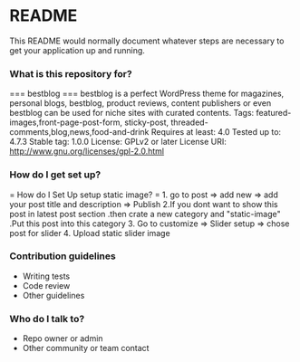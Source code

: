 # README #

This README would normally document whatever steps are necessary to get your application up and running.

### What is this repository for? ###
=== bestblog ===
bestblog is a perfect WordPress theme for magazines, personal blogs, bestblog, product reviews, content publishers or even bestblog can be used for niche sites with curated contents.
Tags: featured-images,front-page-post-form, sticky-post, threaded-comments,blog,news,food-and-drink
 Requires at least: 4.0
 Tested up to: 4.7.3
Stable tag: 1.0.0
License: GPLv2 or later
License URI: http://www.gnu.org/licenses/gpl-2.0.html

### How do I get set up? ###

=   H o w   d o   I   S e t   U p   s e t u p   s t a t i c   i m a g e ?   = 
 
 
 
 
 
 1 .   g o   t o   p o s t   = >   a d d   n e w   = >   a d d   y o u r   p o s t   t i t l e   a n d   d e s c r i p t i o n   = >   P u b l i s h 
 
 
 
 2 . I f   y o u   d o n t   w a n t   t o   s h o w   t h i s   p o s t   i n   l a t e s t   p o s t   s e c t i o n   . t h e n   c r a t e   a   n e w   c a t e g o r y   a n d   " s t a t i c - i m a g e "   . P u t   t h i s   p o s t   i n t o   t h i s   c a t e g o r y 
 
 
 
 3 .   G o   t o   c u s t o m i z e   = >   S l i d e r   s e t u p   = >   c h o s e   p o s t   f o r   s l i d e r 
 
 
 
 4 .   U p l o a d   s t a t i c   s l i d e r   i m a g e 
 
 

### Contribution guidelines ###

* Writing tests
* Code review
* Other guidelines

### Who do I talk to? ###

* Repo owner or admin
* Other community or team contact